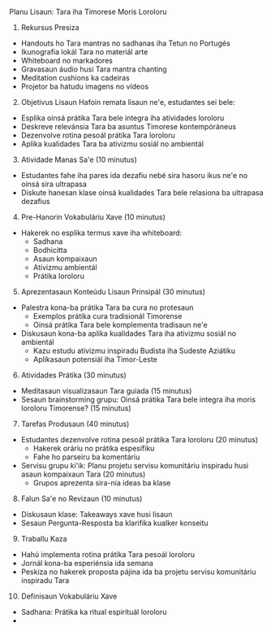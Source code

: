 Planu Lisaun: Tara iha Timorese Moris Loroloru

1. Rekursus Presiza
- Handouts ho Tara mantras no sadhanas iha Tetun no Portugés
- Ikunografia lokál Tara no materiál arte
- Whiteboard no markadores
- Gravasaun áudio husi Tara mantra chanting  
- Meditation cushions ka cadeiras
- Projetor ba hatudu imagens no vídeos

2. Objetivus Lisaun
Hafoin remata lisaun ne'e, estudantes sei bele:  
- Esplika oinsá prátika Tara bele integra iha atividades loroloru
- Deskreve relevánsia Tara ba asuntus Timorese kontempóráneus  
- Dezenvolve rotina pesoál prátika Tara loroloru
- Aplika kualidades Tara ba ativizmu sosiál no ambientál  

3. Atividade Manas Sa'e (10 minutus)
- Estudantes fahe iha pares ida dezafiu nebé sira hasoru ikus ne'e no oinsá sira ultrapasa  
- Diskute hanesan klase oinsá kualidades Tara bele relasiona ba ultrapasa dezafius

4. Pre-Hanorin Vokabuláriu Xave (10 minutus)
- Hakerek no esplika termus xave iha whiteboard:
  - Sadhana
  - Bodhicitta
  - Asaun kompaixaun  
  - Ativizmu ambientál
  - Prátika loroloru

5. Aprezentasaun Konteúdu Lisaun Prinsipál (30 minutus)
- Palestra kona-ba prátika Tara ba cura no protesaun
  - Exemplos prátika cura tradisionál Timorense  
  - Oinsá prátika Tara bele komplementa tradisaun ne'e
- Diskusaun kona-ba aplika kualidades Tara iha ativizmu sosiál no ambientál
  - Kazu estudu ativizmu inspiradu Budista iha Sudeste Aziátiku
  - Aplikasaun potensiál iha Timor-Leste

6. Atividades Prátika (30 minutus)
- Meditasaun visualizasaun Tara guiada (15 minutus)  
- Sesaun brainstorming grupu: Oinsá prátika Tara bele integra iha moris loroloru Timorense? (15 minutus)

7. Tarefas Produsaun (40 minutus)
- Estudantes dezenvolve rotina pesoál prátika Tara loroloru (20 minutus)
  - Hakerek oráriu no prátika espesífiku  
  - Fahe ho parseiru ba komentáriu  
- Servisu grupu ki'ik: Planu projetu servisu komunitáriu inspiradu husi asaun kompaixaun Tara (20 minutus)
  - Grupos aprezenta sira-nia ideas ba klase

8. Falun Sa'e no Revizaun (10 minutus)
- Diskusaun klase: Takeaways xave husi lisaun
- Sesaun Pergunta-Resposta ba klarifika kualker konseitu  

9. Traballu Kaza 
- Hahú implementa rotina prátika Tara pesoál loroloru
- Jornál kona-ba esperiénsia ida semana
- Peskiza no hakerek proposta pájina ida ba projetu servisu komunitáriu inspiradu Tara

10. Definisaun Vokabuláriu Xave
- Sadhana: Prátika ka ritual espirituál loroloru
-